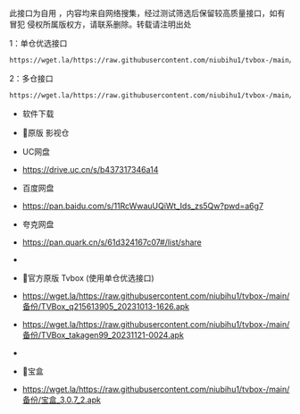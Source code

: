 此接口为自用 ，内容均来自网络搜集，经过测试筛选后保留较高质量接口，如有冒犯 侵权所属版权方，请联系删除。转载请注明出处

1：单仓优选接口
````bash
https://wget.la/https://raw.githubusercontent.com/niubihu1/tvbox-/main/1.json
````

2：多仓接口
````bash
https://wget.la/https://raw.githubusercontent.com/niubihu1/tvbox-/main/tv8.json
````

- 软件下载
- 🔰原版 影视仓 
- UC网盘
- https://drive.uc.cn/s/b437317346a14
- 百度网盘
- https://pan.baidu.com/s/11RcWwauUQiWt_Ids_zs5Qw?pwd=a6g7
- 夸克网盘
- https://pan.quark.cn/s/61d324167c07#/list/share

- 
- 🔰官方原版 Tvbox (使用单仓优选接口)
- https://wget.la/https://raw.githubusercontent.com/niubihu1/tvbox-/main/备份/TVBox_q215613905_20231013-1626.apk
- https://wget.la/https://raw.githubusercontent.com/niubihu1/tvbox-/main/备份/TVBox_takagen99_20231121-0024.apk

- 
- 🔰宝盒
- https://wget.la/https://raw.githubusercontent.com/niubihu1/tvbox-/main/备份/宝盒_3.0.7_2.apk
